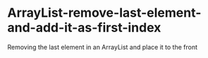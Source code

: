 # ArrayList-remove-last-element-and-add-it-as-first-index
Removing the last element in an ArrayList and place it to the front
